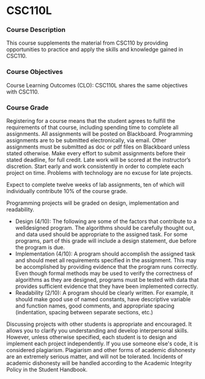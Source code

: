 # CSC110L
 
### Course Description
This course supplements the material from CSC110 by providing opportunities to practice and apply the skills and knowledge gained in CSC110.

### Course Objectives
Course Learning Outcomes (CLO): CSC110L shares the same objectives with CSC110.

### Course Grade
Registering for a course means that the student agrees to fulfill the requirements of that course, including spending time to complete all assignments. All assignments will be posted on Blackboard. Programming assignments are to be submitted electronically, via email. Other assignments must be submitted as doc or pdf files on Blackboard unless stated otherwise. Make every effort to submit assignments before their stated deadline, for full credit. Late work will be scored at the instructor’s discretion. Start early and work consistently in order to complete each project on time. Problems with technology are no excuse for late projects.

Expect to complete twelve weeks of lab assignments, ten of which will individually contribute 10% of the course grade.

Programming projects will be graded on design, implementation and readability.

- Design (4/10): The following are some of the factors that contribute to a welldesigned program. The algorithms should be carefully thought out, and data used should be appropriate to the assigned task. For some programs, part of this grade will include a design statement, due before the program is due.
- Implementation (4/10): A program should accomplish the assigned task and should meet all requirements specified in the assignment. This may be accomplished by providing evidence that the program runs correctly. Even though formal methods may be used to verify the correctness of algorithms as they are designed, programs must be tested with data that provides sufficient evidence that they have been implemented correctly.
- Readability (2/10): A program should be clearly written. For example, it should make good use of named constants, have descriptive variable and function names, good comments, and appropriate spacing (indentation, spacing between separate sections, etc.)

Discussing projects with other students is appropriate and encouraged. It allows you to clarify you understanding and develop interpersonal skills. However, unless otherwise specified, each student is to design and implement each project independently. If you use someone else's code, it is considered plagiarism. Plagiarism and other forms of academic dishonesty are an extremely serious matter, and will not be tolerated. Incidents of academic dishonesty will be handled according to the Academic Integrity Policy in the Student Handbook.
